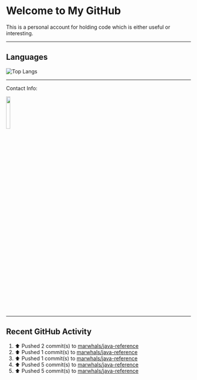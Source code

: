 # Welcome to My GitHub

This is a personal account for holding code which is either useful or interesting.

---
## Languages

![Top Langs](https://github-readme-stats.vercel.app/api/top-langs/?username=marwhals&layout=compact&bg_color=282c34&text_color=ffffff&title_color=ff5733)

---
Contact Info:

<a href="https://www.linkedin.com/in/marjanmubarok/">
  <img src="https://upload.wikimedia.org/wikipedia/commons/0/01/LinkedIn_Logo.svg" width="15%">
</a>

---

## Recent GitHub Activity

<!--RECENT_ACTIVITY:start-->
1. ⬆️ Pushed 2 commit(s) to [marwhals/java-reference](https://github.com/marwhals/java-reference)<br>
2. ⬆️ Pushed 1 commit(s) to [marwhals/java-reference](https://github.com/marwhals/java-reference)<br>
3. ⬆️ Pushed 1 commit(s) to [marwhals/java-reference](https://github.com/marwhals/java-reference)<br>
4. ⬆️ Pushed 5 commit(s) to [marwhals/java-reference](https://github.com/marwhals/java-reference)<br>
5. ⬆️ Pushed 5 commit(s) to [marwhals/java-reference](https://github.com/marwhals/java-reference)<br>
<!--RECENT_ACTIVITY:end-->
